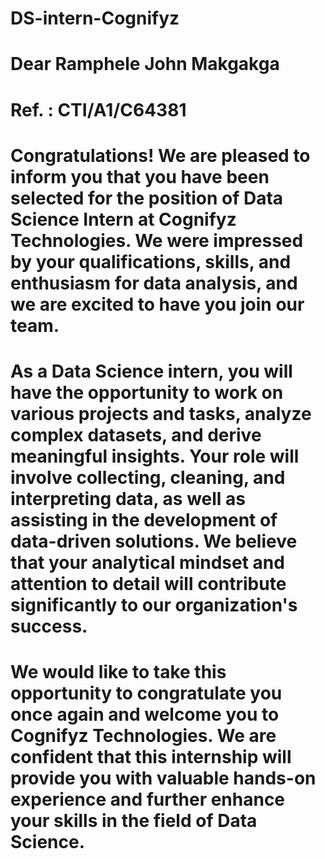 # DS-intern-Cognifyz
# Dear Ramphele John Makgakga
# Ref. : CTI/A1/C64381 
# Congratulations! We are pleased to inform you that you have been selected for the position of Data Science Intern at Cognifyz Technologies. We were impressed by your qualifications, skills, and enthusiasm for data analysis, and we are excited to have you join our team. 
# As a Data Science intern, you will have the opportunity to work on various projects and tasks, analyze complex datasets, and derive meaningful insights. Your role will involve collecting, cleaning, and interpreting data, as well as assisting in the development of data-driven solutions. We believe that your analytical mindset and attention to detail will contribute significantly to our organization's success. 
# We would like to take this opportunity to congratulate you once again and welcome you to Cognifyz Technologies. We are confident that this internship will provide you with valuable hands-on experience and further enhance your skills in the field of Data Science. 
